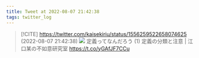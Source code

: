 ```yaml
---
title: Tweet at 2022-08-07 21:42:38
tags: twitter_log
---
```


> [!CITE] https://twitter.com/kaisekiriu/status/1556259522658074625 (2022-08-07 21:42:38)
> ![](https://twitter.com/kaisekiriu/status/1556259522658074625)
> 定義ってなんだろう (1) 定義の分類と注意 | 江口某の不如意研究室
> https://t.co/yGAfJF7CCu
